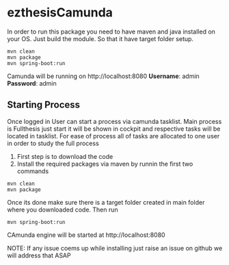 # ezthesisCamunda
In order to run this package you need to have maven and java installed on your OS.
Just build the module. So that it have target folder setup. 
```
mvn clean
mvn package
mvn spring-boot:run
```
Camunda will be running on http://localhost:8080
**Username**: admin
**Password**: admin

## Starting Process
Once logged in User can start a process via camunda tasklist.
Main process is Fullthesis just start it will be shown in cockpit and respective tasks will be located in tasklist.
For ease of process all of tasks are allocated to one user in order to study the full process

1. First step is to download the code
2. Install the required packages via maven by runnin the first two commands
```
mvn clean
mvn package
```
Once its done make sure there is a target folder created in main folder where you downloaded code.
Then run 
```$xslt
mvn spring-boot:run
```
CAmunda engine will be started at http://localhost:8080

NOTE: If any issue coems up while installing just raise an issue on github we will address that ASAP
